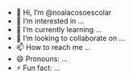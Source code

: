 - 👋 Hi, I’m @noalacosoescolar
- 👀 I’m interested in ...
- 🌱 I’m currently learning ...
- 💞️ I’m looking to collaborate on ...
- 📫 How to reach me ...
- 😄 Pronouns: ...
- ⚡ Fun fact: ...

<!---
noalacosoescolar/noalacosoescolar is a ✨ special ✨ repository because its `README.md` (this file) appears on your GitHub profile.
You can click the Preview link to take a look at your changes.
--->
